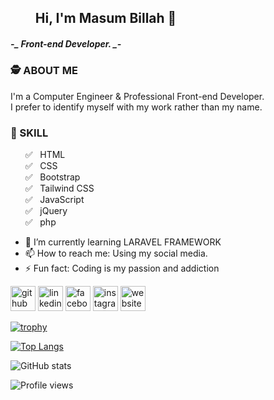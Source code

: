 ## &nbsp; &nbsp; &nbsp; &nbsp;  Hi, I'm Masum Billah 👋
#####  *-_   Front-end Developer.   _-*

### 🕵️  ABOUT ME

I'm a Computer Engineer & Professional Front-end Developer. <br>
I prefer to identify myself with my work rather than my name. 

###  🦾 SKILL
&nbsp; &nbsp; &nbsp;  ✅ &nbsp; HTML <br>
&nbsp; &nbsp; &nbsp;  ✅  &nbsp;  CSS <br>
&nbsp; &nbsp; &nbsp;  ✅  &nbsp;  Bootstrap <br>
&nbsp; &nbsp; &nbsp;  ✅  &nbsp;  Tailwind CSS <br>
&nbsp; &nbsp; &nbsp;  ✅  &nbsp;  JavaScript <br>
&nbsp; &nbsp; &nbsp;  ✅  &nbsp;  jQuery <br>
&nbsp; &nbsp; &nbsp;  ✅ &nbsp;   php


- 🌱 I’m currently learning LARAVEL FRAMEWORK 
- 📫 How to reach me: Using my social media. 
- ⚡ Fun fact: Coding is my passion and addiction 


[<img src='https://cdn.jsdelivr.net/npm/simple-icons@3.0.1/icons/github.svg' alt='github' height='40'>](https://github.com/masumbillahrafe)  [<img src='https://cdn.jsdelivr.net/npm/simple-icons@3.0.1/icons/linkedin.svg' alt='linkedin' height='40'>](https://www.linkedin.com/in/https://www.linkedin.com/in/masum-billah-rafe-4a237b268//)  [<img src='https://cdn.jsdelivr.net/npm/simple-icons@3.0.1/icons/facebook.svg' alt='facebook' height='40'>](https://www.facebook.com/https://www.facebook.com/profile.php?id=100081809691116)  [<img src='https://cdn.jsdelivr.net/npm/simple-icons@3.0.1/icons/instagram.svg' alt='instagram' height='40'>](https://www.instagram.com/https://www.linkedin.com/in/masum-billah-rafe-4a237b268//)  [<img src='https://cdn.jsdelivr.net/npm/simple-icons@3.0.1/icons/icloud.svg' alt='website' height='40'>](https://masumbillahrafe.github.io/)  

[![trophy](https://github-profile-trophy.vercel.app/?username=masumbillahrafe)](https://github.com/ryo-ma/github-profile-trophy)

[![Top Langs](https://github-readme-stats.vercel.app/api/top-langs/?username=masumbillahrafe)](https://github.com/anuraghazra/github-readme-stats)

![GitHub stats](https://github-readme-stats.vercel.app/api?username=masumbillahrafe&show_icons=true)  

![Profile views](https://gpvc.arturio.dev/masumbillahrafe)  
